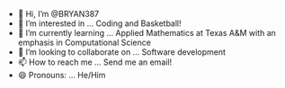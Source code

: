 - 👋 Hi, I’m @BRYAN387
- 👀 I’m interested in ... Coding and Basketball!
- 🌱 I’m currently learning ... Applied Mathematics at Texas A&M with an emphasis in Computational Science
- 💞️ I’m looking to collaborate on ... Software development
- 📫 How to reach me ... Send me an email!
- 😄 Pronouns: ... He/Him

<!---
BRYAN387/BRYAN387 is a ✨ special ✨ repository because its `README.md` (this file) appears on your GitHub profile.
You can click the Preview link to take a look at your changes.
--->
